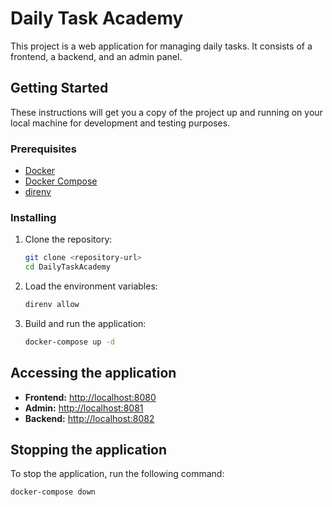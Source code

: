 # Daily Task Academy

This project is a web application for managing daily tasks. It consists of a frontend, a backend, and an admin panel.

## Getting Started

These instructions will get you a copy of the project up and running on your local machine for development and testing purposes.

### Prerequisites

* [Docker](https://docs.docker.com/get-docker/)
* [Docker Compose](https://docs.docker.com/compose/install/)
* [direnv](https://direnv.net/)

### Installing

1. Clone the repository:

   ```bash
   git clone <repository-url>
   cd DailyTaskAcademy
   ```

2. Load the environment variables:

   ```bash
   direnv allow
   ```

3. Build and run the application:

   ```bash
   docker-compose up -d
   ```

## Accessing the application

* **Frontend:** [http://localhost:8080](http://localhost:8080)
* **Admin:** [http://localhost:8081](http://localhost:8081)
* **Backend:** [http://localhost:8082](http://localhost:8082)

## Stopping the application

To stop the application, run the following command:

```bash
docker-compose down
```
